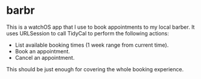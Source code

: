 # barbr

This is a watchOS app that I use to book appointments to my local barber. It uses URLSession to call TidyCal to perform the following actions:
* List available booking times (1 week range from current time).
* Book an appointment.
* Cancel an appointment.

This should be just enough for covering the whole booking experience.
